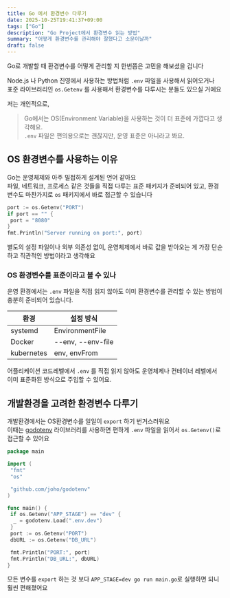 ```yaml
---
title: Go 에서 환경변수 다루기 
date: 2025-10-25T19:41:37+09:00
tags: ["Go"]
description: "Go Project에서 환경변수 읽는 방법"
summary: "어떻게 환경변수를 관리해야 잘했다고 소문이날까"
draft: false
---
```


Go로 개발할 때 환경변수를 어떻게 관리할 지 한번쯤은 고민을 해보셨을 겁니다  

Node.js 나 Python 진영에서 사용하는 방법처럼 `.env` 파일을 사용해서 읽어오거나  
표준 라이브러리인 `os.Getenv` 를 사용해서 환경변수를 다루시는 분들도 있으실 거에요  

저는 개인적으로,

> Go에서는 OS(Environment Variable)을 사용하는 것이 더 표준에 가깝다고 생각해요.  
> `.env` 파일은 편의용으로는 괜찮지만, 운영 표준은 아니라고 봐요.

## OS 환경변수를 사용하는 이유

Go는 운영체제와 아주 밀접하게 설계된 언어 같아요  
파일, 네트워크, 프로세스 같은 것들을 직접 다루는 표준 패키지가 준비되어 있고, 환경변수도 마찬가지로 `os` 패키지에서 바로 접근할 수 있습니다

``` go
port := os.Getenv("PORT")
if port == "" {
 port = "8080"
}
fmt.Println("Server running on port:", port)
```

별도의 설정 파일이나 외부 의존성 없이, 운영체제에서 바로 값을 받아오는 게 가장 단순하고 직관적인 방법이라고 생각해요  

### OS 환경변수를 표준이라고 볼 수 있나

운영 환경에서는 `.env` 파일을 직접 읽지 않아도 이미 환경변수를 관리할 수 있는 방법이 충분히 준비되어 있습니다.

|환경|설정 방식|
|--|---|
|systemd |EnvironmentFile|
|Docker |--env, --env-file |
|kubernetes| env, envFrom|

어플리케이션 코드레벨에서 `.env` 를 직접 읽지 않아도 운영체제나 컨테이너 레벨에서 이미 표준화된 방식으로 주입할 수 있어요.  

## 개발환경을 고려한 환경변수 다루기  

개발환경에서는 OS환경변수를 일일이 `export` 하기 번거스러워요  
이때는 [godotenv](https://github.com/joho/godotenv) 라이브러리를 사용하면 편하게 `.env` 파일을 읽어서 `os.Getenv()`로 접근할 수 있어요

``` go
package main

import (
 "fmt"
 "os"

 "github.com/joho/godotenv"
)

func main() {
 if os.Getenv("APP_STAGE") == "dev" {
  _ = godotenv.Load(".env.dev")
 }
 port := os.Getenv("PORT")
 dbURL := os.Getenv("DB_URL")

 fmt.Println("PORT:", port)
 fmt.Println("DB_URL:", dbURL)
}

```

모든 변수를 `export` 하는 것 보다 `APP_STAGE=dev go run main.go`로 실행하면 되니 훨씬 편해졌어요

<!-- <https://github.com/joho/godotenv/blob/main/godotenv.go#L184> -->